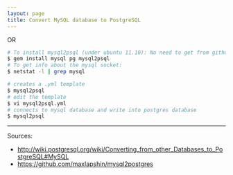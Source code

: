 ```yaml
---
layout: page
title: Convert MySQL database to PostgreSQL
---
```




OR

```bash
# To install mysql2psql (under ubuntu 11.10): No need to get from github, just:
$ gem install mysql pg mysql2psql
# To get info about the mysql socket:
$ netstat -l | grep mysql

# creates a .yml template
$ mysql2psql
# edit the template
$ vi mysql2psql.yml
# connects to mysql database and write into postgres database
$ mysql2psql
```

---------
Sources:

- http://wiki.postgresql.org/wiki/Converting_from_other_Databases_to_PostgreSQL#MySQL
- https://github.com/maxlapshin/mysql2postgres
